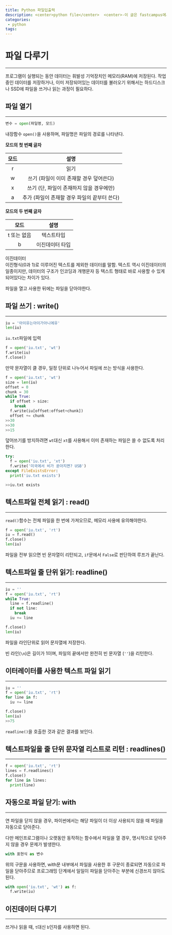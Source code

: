 ```yaml
---
title: Python 파일입출력
description: <center>python file</center>  <center>-이 글은 fastcampus에서의 수강 후 쓴 글 입니다.-<center>
categories:
 - python
tags:
---
```

# 파일 다루기
---
프로그램이 실행되는 동안 데이터는 휘발성 기억장치인 메모리(RAM)에 저장된다. 작업중인 데이터를 저장하거나, 이미 저장되어있는 데이터를 불러오기 위해서는 하드디스크나 SSD에 파일을 쓰거나 읽는 과정이 필요하다.

## 파일 열기
---
```python
변수 = open(파일명, 모드)
```
내장함수 `open()`을 사용하며, 파일명은 파일의 경로를 나타낸다.

**모드의 첫 번째 글자**

| 모드 |	설명 |
|:---:|:----:|
| r |	읽기 |
| w |	쓰기 (파일이 이미 존재할 경우 덮어쓴다) |
| x | 쓰기 (단, 파일이 존재하지 않을 경우에만) |
| a |	추가 (파일이 존재할 경우 파일의 끝부터 쓴다) |

**모드의 두 번째 글자**

| 모드 |	설명 |
|:----:|:----:|
| t 또는 없음 |	텍스트타입 |
| b |	이진데이터 타입 |

이진데이터  
이진형식(0과 1)로 이루어진 텍스트를 제외한 데이터를 말함.
텍스트 역시 이진데이터의 일종이지만, 데이터의 구조가 인코딩과 개행문자 등 텍스트 형태로 바로 사용할 수 있게 되어있다는 차이가 있다.

파일을 열고 사용한 뒤에는 파일을 닫아야한다.

## 파일 쓰기 : write()
---

```python
iu = '아이유는아이가아니에유'
len(iu)
```

`iu.txt`파일에 입력

```python
f = open('iu.txt', 'wt')
f.write(iu)
f.close()
```
만약 문자열이 클 경우, 일정 단위로 나누어서 파일에 쓰는 방식을 사용한다.

```python
f = open('iu.txt', 'wt')
size = len(iu)
offset = 0
chunk = 30
while True:
  if offset > size:
    break
  f.write(iu[offset:offset+chunk])
  offset += chunk
>>30
>>30
>>15
```

덮어쓰기를 방지하려면 `wt`대신 `xt`를 사용해서 이미 존재하는 파일은 쓸 수 없도록 처리한다.

```python
try:
  f = open('iu.txt', 'xt')
  f.write('미국에서 비가 쏟아지면? USB')
except FileExistsError:
  print('iu.txt exists')

>>iu.txt exists
```

## 텍스트파일 전체 읽기 : read()
---
`read()`함수는 전체 파일을 한 번에 가져오므로, 메모리 사용에 유의해야한다.

```python
f = open('iu.txt', 'rt')
iu = f.read()
f.close()
len(iu)
```

파일을 전부 읽으면 빈 문자열이 리턴되고, `if`문에서 `False`로 판단하여 루프가 끝난다.

## 텍스트파일 줄 단위 읽기: readline()
---

```python
iu = ''
f = open('iu.txt', 'rt')
while True:
  line = f.readline()
  if not line:
    break
  iu += line

f.close()
len(iu)
```

파일을 라인단위로 읽어 문자열에 저장한다.

빈 라인(`\n`)은 길이가 1이며, 파일의 끝에서만 완전히 빈 문자열 (`''`)을 리턴한다.

## 이터레이터를 사용한 텍스트 파일 읽기
---

```python
iu = ''
f = open('iu.txt', 'rt')
for line in f:
  iu += line

f.close()
len(iu)
>>75
```

`readline()`을 호출한 것과 같은 결과를 보인다.

## 텍스트파일을 줄 단위 문자열 리스트로 리턴 : readlines()
---

```python
f = open('iu.txt', 'rt')
lines = f.readlines()
f.close()
for line in lines:
  print(line)
```

## 자동으로 파일 닫기: with
---

연 파일을 닫지 않을 경우, 파이썬에서는 해당 파일이 더 이상 사용되지 않을 때 파일을 자동으로 닫아준다.

다만 메인프로그램이나 오랫동안 동작하는 함수에서 파일을 열 경우, 명시적으로 닫아주지 않을 경우 문제가 발생한다.

```python
with 표현식 as 변수
```

위의 구문을 사용하면, with문 내부에서 파일을 사용한 후 구문이 종료되면 자동으로 파일을 닫아주므로 프로그래밍 단계에서 일일이 파일을 닫아주는 부분에 신경쓰지 않아도 된다.

```python
with open('iu.txt', 'wt') as f:
  f.write(iu)
```

## 이진데이터 다루기
---

쓰거나 읽을 때, `t`대신 `b`인자를 사용하면 된다.
